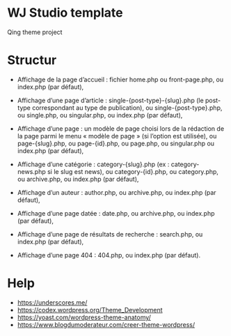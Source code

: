 # WJ Studio template
Qing theme project

# Structur
- Affichage de la page d’accueil : fichier home.php ou front-page.php, ou index.php (par défaut),

- Affichage d’une page d’article : single-{post-type}-{slug}.php (le post-type correspondant au type de publication), ou single-{post-type}.php, ou single.php, ou singular.php, ou index.php (par défaut),

- Affichage d’une page : un modèle de page choisi lors de la rédaction de la page parmi le menu « modèle de page » (si l’option est utilisée), ou page-{slug}.php, ou page-{id}.php, ou page.php, ou singular.php ou index.php (par défaut),

- Affichage d’une catégorie : category-{slug}.php (ex : category-news.php si le slug est news), ou category-{id}.php, ou category.php, ou archive.php, ou index.php (par défaut),

- Affichage d’un auteur : author.php, ou archive.php, ou index.php (par défaut),

- Affichage d’une page datée :  date.php, ou archive.php, ou index.php (par défaut),

- Affichage d’une page de résultats de recherche : search.php, ou index.php (par défaut),

- Affichage d’une page 404 : 404.php, ou index.php (par défaut).

# Help 
- https://underscores.me/
- https://codex.wordpress.org/Theme_Development
- https://yoast.com/wordpress-theme-anatomy/
- https://www.blogdumoderateur.com/creer-theme-wordpress/